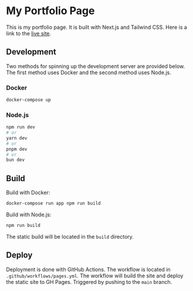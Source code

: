 # My Portfolio Page
This is my portfolio page. It is built with Next.js and Tailwind CSS. Here is a link to the [live site](https://ernestasga.github.io/).

## Development
Two methods for spinning up the development server are provided below. The first method uses Docker and the second method uses Node.js.

### Docker
```bash
docker-compose up
```

### Node.js
```bash
npm run dev
# or
yarn dev
# or
pnpm dev
# or
bun dev
```

## Build
Build with Docker:
```bash
docker-compose run app npm run build
```

Build with Node.js:
```bash
npm run build
```

The static build will be located in the `build` directory.

## Deploy
Deployment is done with GitHub Actions. The workflow is located in `.github/workflows/pages.yml`. The workflow will build the site and deploy the static site to GH Pages. Triggered by pushing to the `main` branch.